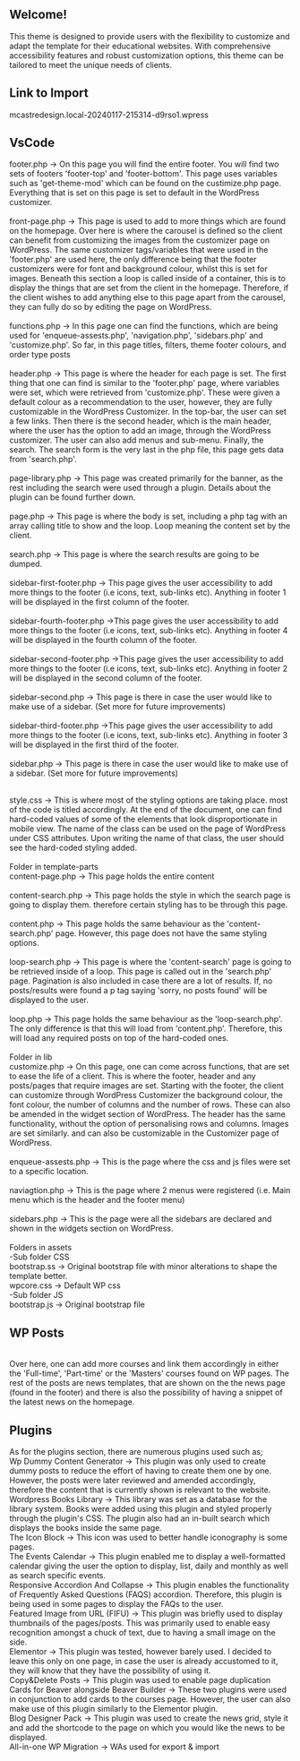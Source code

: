 <h2>Welcome!</h2> 
This theme is designed to provide users with the flexibility to customize and adapt the template for their educational websites. With comprehensive accessibility features and robust customization options, this theme can be tailored to meet the unique needs of clients.

<h2>Link to Import</h2>
 mcastredesign.local-20240117-215314-d9rso1.wpress

<h2>VsCode</h2>
 footer.php  -> On this page you will find the entire footer. You will find two sets of footers 'footer-top' and 'footer-bottom'.
 This page uses variables such as 'get-theme-mod'  which can be found on the custimize.php page. Everything that is set on this page is set to default in the WordPress customizer. 
 <br>
<br> front-page.php  -> This page is used to add to more things which are found on the homepage. Over here is where the carousel is defined so the client can benefit from customizing the images from the customizer page on WordPress. The same customizer tags/variables that were used in the 'footer.php' are used here, the only difference being that the footer customizers were for font and background colour, whilst this is set for images. Beneath this section a loop is called  inside of a container, this is to display the things that are set from the client in the homepage. Therefore, if the client wishes to add anything else to this page apart from the carousel, they can fully do so by editing the page on WordPress. 
<br>
 <br> functions.php  -> In this page one can find the functions, which are being used for 'enqueue-assests.php', 'navigation.php', 'sidebars.php' and 'customize.php'. So far, in this page titles, filters, theme footer  colours, and order type posts
 <br>
 <br> header.php  -> This page is where the header for each page is set. The first thing that one can find is similar to the 'footer.php' page, where variables were set, which were retrieved from 'customize.php'. These were given a default colour as a recommendation to the user, however, they are fully customizable in the WordPress Customizer. In the top-bar, the user can set a few links. Then there is the second header, which is the main header, where the user has the option to add an image, through the WordPress customizer. The user can also add menus and sub-menu. Finally, the search. The search form is the very last in the php file, this page gets data from 'search.php'.
 <br>
 <br> page-library.php  -> This page was created primarily for the banner, as the rest including the search were used through a plugin. Details about the plugin can be found further down.
 <br> 
 <br> page.php  -> This page is where the  body is set, including a php tag with an array calling title to show and the loop. Loop meaning the content set by the client.
 <br> 
 <br> search.php  -> This page is where the search results are going to be dumped. 
 <br>
 <br> sidebar-first-footer.php  -> This page gives the user accessibility to add more things to the footer (i.e icons, text, sub-links etc). Anything in footer 1 will be displayed in the first column of the footer.
 <br>
 <br> sidebar-fourth-footer.php  ->This page gives the user accessibility to add more things to the footer (i.e icons, text, sub-links etc). Anything in footer 4 will be displayed in the fourth column of the footer.
 <br>
 <br> sidebar-second-footer.php  ->This page gives the user accessibility to add more things to the footer (i.e icons, text, sub-links etc). Anything in footer 2 will be displayed in the second column of the footer.
 <br>
 <br> sidebar-second.php  -> This page is there in case the user would like to make use of a sidebar. (Set more for future improvements)
 <br>
 <br> sidebar-third-footer.php  ->This page gives the user accessibility to add more things to the footer (i.e icons, text, sub-links etc). Anything in footer 3 will be displayed in the first third of the footer.
 <br>
 <br> sidebar.php  -> This page is there in case the user would like to make use of a sidebar. (Set more for future improvements)
<br> 

 <br> style.css  -> This is where most of the styling options are taking place. most of the code is titled accordingly. At the end of the document, one can find hard-coded values of some of the elements that look disproportionate in mobile view. The name of the class can be used on the page of WordPress under CSS attributes. Upon writing the name of that class, the user should see the hard-coded styling added. 
<br> 
 <br> Folder in template-parts
 <br> content-page.php  -> This page holds the entire content
 <br> 
 <br> content-search.php  -> This page holds the style in which the search page is going to display them. therefore certain styling has to be through this page.
 <br> 
 <br> content.php  -> This page holds the same behaviour as the 'content-search.php' page. However, this page does not have the same styling options.
 <br>
 <br> loop-search.php  -> This page is where the 'content-search' page is going to be retrieved inside of a loop. This page is called out in the 'search.php' page. Pagination is also included in case there are a lot of results. If, no posts/results were found a p tag saying 'sorry, no posts found' will be displayed to the user.
 <br> 
 <br> loop.php  -> This page holds the same behaviour as the 'loop-search.php'. The only difference is that this will load from 'content.php'. Therefore, this will load any required posts on top of the hard-coded ones.
<br> 
 <br> Folder in lib
 <br> customize.php  -> On this page, one can come across functions, that are set to ease the life of a client. This is where the footer, header and any posts/pages that require images are set. Starting with the footer, the client can customize through WordPress Customizer the background colour, the font colour, the number of columns and the number of rows. These can also be amended in the widget section of WordPress. The header has the same functionality, without the option of personalising rows and columns. Images are set similarly. and can also be customizable in the Customizer page of WordPress.
 <br> 
 <br> enqueue-assests.php -> This is the page where the css and js files were set to a specific location.
 <br>
 <br> naviagtion.php  -> This is the page where 2 menus were registered (i.e. Main menu which is the header and the footer menu)
 <br>
 <br> sidebars.php  -> This is the page were all the sidebars are declared and shown in the widgets section on WordPress.
<br> 
 <br> Folders in assets
 <br> -Sub folder CSS
 <br> bootstrap.ss  -> Original bootstrap file with minor alterations to shape the template better.
 <br> wpcore.css  -> Default WP css
 <br> -Sub folder JS
 <br> bootstrap.js  -> Original bootstrap file
<br> 

<h2>WP Posts</h2>
<br>
Over here, one can add more courses and link them accordingly in either the 'Full-time', 'Part-time' or the 'Masters' courses found on WP pages. The rest of the posts are news templates, that are shown on the the news page (found in the footer) and there is also the possibility of having  a snippet of the latest news on the homepage. 
<br>
<h2>Plugins</h2>
As for the plugins section, there are numerous plugins used such as;
<br>
Wp Dummy Content Generator -> This plugin was only used to create dummy posts to reduce the effort of having to create them one by one. However, the posts were later reviewed and amended accordingly, therefore the content that is currently shown is relevant to the website.
<br>
Wordpress Books Library -> This library was set as a database for the library system. Books were added using this plugin and styled properly through the plugin's CSS. The plugin also had an in-built search which displays the books inside the same page.
<br>
The Icon Block -> This icon was used to better handle iconography is some pages.
<br>
The Events Calendar -> This plugin enabled me to display a well-formatted calendar giving the user the option to display, list, daily and monthly as well as search specific events.
<br>
Responsive Accordion And Collapse -> This plugin enables the functionality of Frequently Asked Questions (FAQS) accordion. Therefore, this plugin is being used in some pages to display the FAQs to the user.
<br>
Featured Image from URL (FIFU) -> This plugin was briefly used to display thumbnails of the pages/posts. This was primarily used to enable easy recognition amongst a chuck of text, due to having a small image on the side.
<br>
Elementor -> This plugin was tested, however barely used. I decided to leave this only on one page, in case the user is already accustomed to it, they will know that they have the possibility of using it.
<br>
Copy&Delete Posts -> This plugin was used to enable page duplication
<br>
Cards for Beaver alongside Beaver Builder -> These two plugins were used in conjunction to add cards to the courses page. However, the user can also make use of this plugin similarly to the Elementor plugin.
<br>
Blog Designer Pack -> This plugin was used to create the news grid, style it and add the shortcode to the page on which you would like the news to be displayed.
<br>
All-in-one WP Migration -> WAs used for export & import
<br>
